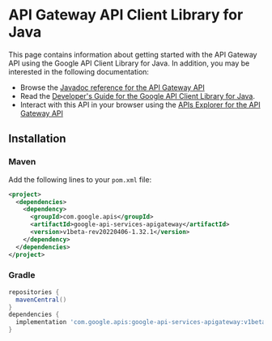 # API Gateway API Client Library for Java



This page contains information about getting started with the API Gateway API
using the Google API Client Library for Java. In addition, you may be interested
in the following documentation:

* Browse the [Javadoc reference for the API Gateway API][javadoc]
* Read the [Developer's Guide for the Google API Client Library for Java][google-api-client].
* Interact with this API in your browser using the [APIs Explorer for the API Gateway API][api-explorer]

## Installation

### Maven

Add the following lines to your `pom.xml` file:

```xml
<project>
  <dependencies>
    <dependency>
      <groupId>com.google.apis</groupId>
      <artifactId>google-api-services-apigateway</artifactId>
      <version>v1beta-rev20220406-1.32.1</version>
    </dependency>
  </dependencies>
</project>
```

### Gradle

```gradle
repositories {
  mavenCentral()
}
dependencies {
  implementation 'com.google.apis:google-api-services-apigateway:v1beta-rev20220406-1.32.1'
}
```

[javadoc]: https://googleapis.dev/java/google-api-services-apigateway/latest/index.html
[google-api-client]: https://github.com/googleapis/google-api-java-client/
[api-explorer]: https://developers.google.com/apis-explorer/#p/apigateway/v1/
